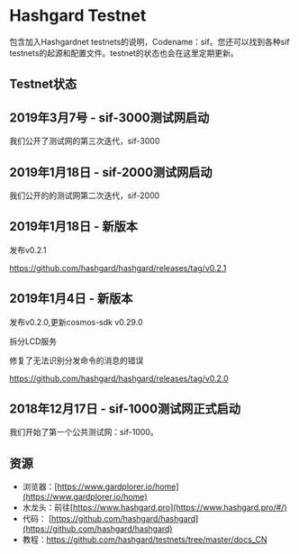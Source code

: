 # Hashgard Testnet
包含加入Hashgardnet testnets的说明，Codename：sif。您还可以找到各种sif testnets的起源和配置文件。testnet的状态也会在这里定期更新。

## Testnet状态

## 2019年3月7号 - sif-3000测试网启动
我们公开了测试网的第三次迭代，sif-3000

## 2019年1月18日 - sif-2000测试网启动
我们公开的的测试网第二次迭代，sif-2000

## 2019年1月18日 - 新版本 
发布v0.2.1

https://github.com/hashgard/hashgard/releases/tag/v0.2.1

## 2019年1月4日 - 新版本 
发布v0.2.0,更新cosmos-sdk v0.29.0

拆分LCD服务

修复了无法识别分发命令的消息的错误

https://github.com/hashgard/hashgard/releases/tag/v0.2.0


## 2018年12月17日 - sif-1000测试网正式启动
我们开始了第一个公共测试网：sif-1000。






## 资源
- 浏览器：[https://www.gardplorer.io/home](https://www.gardplorer.io/home)
- 水龙头：前往[https://www.hashgard.pro](https://www.hashgard.pro/#/)
- 代码： [https://github.com/hashgard/hashgard](https://github.com/hashgard/hashgard)
- 教程：https://github.com/hashgard/testnets/tree/master/docs_CN
